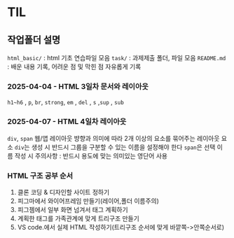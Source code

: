 # TIL
## 작업폴더 설명
 `html_basic/` : html 기초 연습파일 모음
 `task/` : 과제제출 폴더, 파일 모음
 `README.md` : 배운 내용 기록, 어려운 점 및 막힌 점 자유롭게 기록
### 2025-04-04 - HTML 3일차 문서와 레이아웃
 `h1~h6` , `p`, `br`, `strong`, `em` , `del` , `s` ,`sup` , `sub`
 ### 2025-04-07 - HTML 4일차 레이아웃
  `div`, `span`
  웹/앱 레이아웃 뱡향과 의미에 따라 2개 이상의 요소를 묶어주는 레이아웃 요소
  `div`는 생성 시 반드시 그룹을 구분할 수 있는 이름을 설정해야 한다 `span`은 선택
 이름 작성 시 주의사항 :  반드시 용도에 맞는 의미있는 영단어 사용
 ### HTML 구조 공부 순서
 1. 클론 코딩 & 디자인할 사이트 정하기
 2. 피그마에서 와이어프레임 만들기(레이어,폴더 이름주의)
 3. 피그젬에서 일부 화면 넘겨서 태그 계획하기
 4. 계획한 태그를 가족관계에 맞게 트리구조 만들기
 5. VS code.에서 실제 HTML 작성하기(트리구조 순서에 맞게 바깥쪽->안쪽순서로)